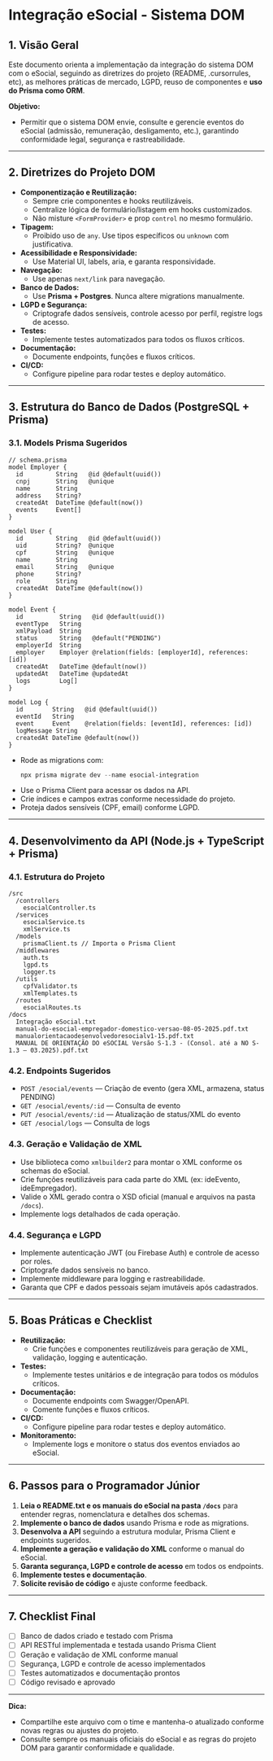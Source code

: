 # Integração eSocial - Sistema DOM

## 1. Visão Geral

Este documento orienta a implementação da integração do sistema DOM com o eSocial, seguindo as diretrizes do projeto (README, .cursorrules, etc), as melhores práticas de mercado, LGPD, reuso de componentes e **uso do Prisma como ORM**.

**Objetivo:**
- Permitir que o sistema DOM envie, consulte e gerencie eventos do eSocial (admissão, remuneração, desligamento, etc.), garantindo conformidade legal, segurança e rastreabilidade.

---

## 2. Diretrizes do Projeto DOM

- **Componentização e Reutilização:**
  - Sempre crie componentes e hooks reutilizáveis.
  - Centralize lógica de formulário/listagem em hooks customizados.
  - Não misture `<FormProvider>` e prop `control` no mesmo formulário.
- **Tipagem:**
  - Proibido uso de `any`. Use tipos específicos ou `unknown` com justificativa.
- **Acessibilidade e Responsividade:**
  - Use Material UI, labels, aria, e garanta responsividade.
- **Navegação:**
  - Use apenas `next/link` para navegação.
- **Banco de Dados:**
  - Use **Prisma + Postgres**. Nunca altere migrations manualmente.
- **LGPD e Segurança:**
  - Criptografe dados sensíveis, controle acesso por perfil, registre logs de acesso.
- **Testes:**
  - Implemente testes automatizados para todos os fluxos críticos.
- **Documentação:**
  - Documente endpoints, funções e fluxos críticos.
- **CI/CD:**
  - Configure pipeline para rodar testes e deploy automático.

---

## 3. Estrutura do Banco de Dados (PostgreSQL + Prisma)

### 3.1. Models Prisma Sugeridos

```prisma
// schema.prisma
model Employer {
  id         String   @id @default(uuid())
  cnpj       String   @unique
  name       String
  address    String?
  createdAt  DateTime @default(now())
  events     Event[]
}

model User {
  id         String   @id @default(uuid())
  uid        String?  @unique
  cpf        String   @unique
  name       String
  email      String   @unique
  phone      String?
  role       String
  createdAt  DateTime @default(now())
}

model Event {
  id          String   @id @default(uuid())
  eventType   String
  xmlPayload  String
  status      String   @default("PENDING")
  employerId  String
  employer    Employer @relation(fields: [employerId], references: [id])
  createdAt   DateTime @default(now())
  updatedAt   DateTime @updatedAt
  logs        Log[]
}

model Log {
  id        String   @id @default(uuid())
  eventId   String
  event     Event    @relation(fields: [eventId], references: [id])
  logMessage String
  createdAt DateTime @default(now())
}
```

- Rode as migrations com:
  ```powershell
  npx prisma migrate dev --name esocial-integration
  ```
- Use o Prisma Client para acessar os dados na API.
- Crie índices e campos extras conforme necessidade do projeto.
- Proteja dados sensíveis (CPF, email) conforme LGPD.

---

## 4. Desenvolvimento da API (Node.js + TypeScript + Prisma)

### 4.1. Estrutura do Projeto

```
/src
  /controllers
    esocialController.ts
  /services
    esocialService.ts
    xmlService.ts
  /models
    prismaClient.ts // Importa o Prisma Client
  /middlewares
    auth.ts
    lgpd.ts
    logger.ts
  /utils
    cpfValidator.ts
    xmlTemplates.ts
  /routes
    esocialRoutes.ts
/docs
  Integração eSocial.txt
  manual-do-esocial-empregador-domestico-versao-08-05-2025.pdf.txt
  manualorientacaodesenvolvedoresocialv1-15.pdf.txt
  MANUAL DE ORIENTAÇÃO DO eSOCIAL Versão S-1.3 - (Consol. até a NO S-1.3 – 03.2025).pdf.txt
```

### 4.2. Endpoints Sugeridos

- `POST /esocial/events` — Criação de evento (gera XML, armazena, status PENDING)
- `GET /esocial/events/:id` — Consulta de evento
- `PUT /esocial/events/:id` — Atualização de status/XML do evento
- `GET /esocial/logs` — Consulta de logs

### 4.3. Geração e Validação de XML

- Use biblioteca como `xmlbuilder2` para montar o XML conforme os schemas do eSocial.
- Crie funções reutilizáveis para cada parte do XML (ex: ideEvento, ideEmpregador).
- Valide o XML gerado contra o XSD oficial (manual e arquivos na pasta `/docs`).
- Implemente logs detalhados de cada operação.

### 4.4. Segurança e LGPD

- Implemente autenticação JWT (ou Firebase Auth) e controle de acesso por roles.
- Criptografe dados sensíveis no banco.
- Implemente middleware para logging e rastreabilidade.
- Garanta que CPF e dados pessoais sejam imutáveis após cadastrados.

---

## 5. Boas Práticas e Checklist

- **Reutilização:**
  - Crie funções e componentes reutilizáveis para geração de XML, validação, logging e autenticação.
- **Testes:**
  - Implemente testes unitários e de integração para todos os módulos críticos.
- **Documentação:**
  - Documente endpoints com Swagger/OpenAPI.
  - Comente funções e fluxos críticos.
- **CI/CD:**
  - Configure pipeline para rodar testes e deploy automático.
- **Monitoramento:**
  - Implemente logs e monitore o status dos eventos enviados ao eSocial.

---

## 6. Passos para o Programador Júnior

1. **Leia o README.txt e os manuais do eSocial na pasta `/docs`** para entender regras, nomenclatura e detalhes dos schemas.
2. **Implemente o banco de dados** usando Prisma e rode as migrations.
3. **Desenvolva a API** seguindo a estrutura modular, Prisma Client e endpoints sugeridos.
4. **Implemente a geração e validação do XML** conforme o manual do eSocial.
5. **Garanta segurança, LGPD e controle de acesso** em todos os endpoints.
6. **Implemente testes e documentação**.
7. **Solicite revisão de código** e ajuste conforme feedback.

---

## 7. Checklist Final

- [ ] Banco de dados criado e testado com Prisma
- [ ] API RESTful implementada e testada usando Prisma Client
- [ ] Geração e validação de XML conforme manual
- [ ] Segurança, LGPD e controle de acesso implementados
- [ ] Testes automatizados e documentação prontos
- [ ] Código revisado e aprovado

---

**Dica:**
- Compartilhe este arquivo com o time e mantenha-o atualizado conforme novas regras ou ajustes do projeto.
- Consulte sempre os manuais oficiais do eSocial e as regras do projeto DOM para garantir conformidade e qualidade. 